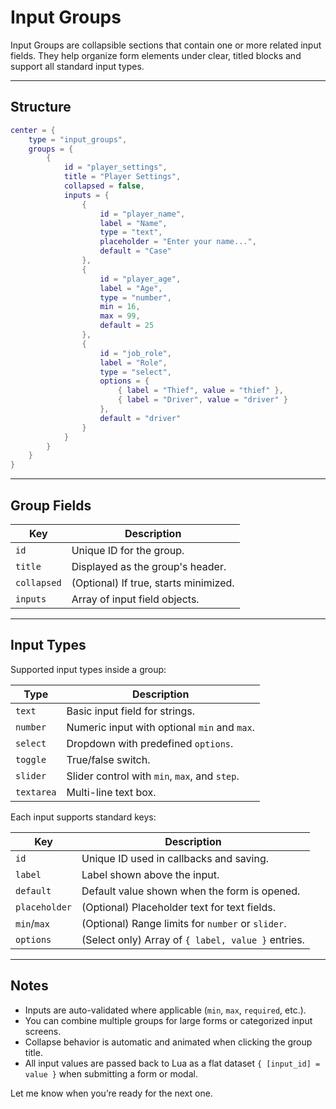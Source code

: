 # Input Groups

Input Groups are collapsible sections that contain one or more related input fields.
They help organize form elements under clear, titled blocks and support all standard input types.

---

## Structure

```lua
center = {
    type = "input_groups",
    groups = {
        {
            id = "player_settings",
            title = "Player Settings",
            collapsed = false,
            inputs = {
                {
                    id = "player_name",
                    label = "Name",
                    type = "text",
                    placeholder = "Enter your name...",
                    default = "Case"
                },
                {
                    id = "player_age",
                    label = "Age",
                    type = "number",
                    min = 16,
                    max = 99,
                    default = 25
                },
                {
                    id = "job_role",
                    label = "Role",
                    type = "select",
                    options = {
                        { label = "Thief", value = "thief" },
                        { label = "Driver", value = "driver" }
                    },
                    default = "driver"
                }
            }
        }
    }
}
```

---

## Group Fields

| Key         | Description                           |
| ----------- | ------------------------------------- |
| `id`        | Unique ID for the group.              |
| `title`     | Displayed as the group's header.      |
| `collapsed` | (Optional) If true, starts minimized. |
| `inputs`    | Array of input field objects.         |

---

## Input Types

Supported input types inside a group:

| Type       | Description                                   |
| ---------- | --------------------------------------------- |
| `text`     | Basic input field for strings.                |
| `number`   | Numeric input with optional `min` and `max`.  |
| `select`   | Dropdown with predefined `options`.           |
| `toggle`   | True/false switch.                            |
| `slider`   | Slider control with `min`, `max`, and `step`. |
| `textarea` | Multi-line text box.                          |

Each input supports standard keys:

| Key           | Description                                        |
| ------------- | -------------------------------------------------- |
| `id`          | Unique ID used in callbacks and saving.            |
| `label`       | Label shown above the input.                       |
| `default`     | Default value shown when the form is opened.       |
| `placeholder` | (Optional) Placeholder text for text fields.       |
| `min`/`max`   | (Optional) Range limits for `number` or `slider`.  |
| `options`     | (Select only) Array of `{ label, value }` entries. |

---

## Notes

* Inputs are auto-validated where applicable (`min`, `max`, `required`, etc.).
* You can combine multiple groups for large forms or categorized input screens.
* Collapse behavior is automatic and animated when clicking the group title.
* All input values are passed back to Lua as a flat dataset `{ [input_id] = value }` when submitting a form or modal.

Let me know when you’re ready for the next one.